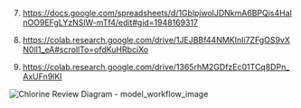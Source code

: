 7. https://docs.google.com/spreadsheets/d/1GblpjwolJDNkmA6BPQis4HaInOO9EFgLYzNSlW-mTf4/edit#gid=1948169317

8. https://colab.research.google.com/drive/1JEJBBf44NMKInIi7ZFgOS9vXN0lI1_eA#scrollTo=ofdKuHRbciXo

10. https://colab.research.google.com/drive/1365rhM2GDfzEc01TCq8DPn_AxUFn9lKI


 
 
 ![Chlorine Review Diagram - model_workflow_image](https://github.com/mira-create/revisions_chlorine_review/assets/77173734/e7858807-b57b-451a-beea-c17d53c6ae5d)

